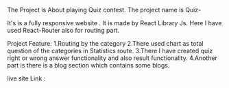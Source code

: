 The Project is About playing Quiz contest.
The project name is Quiz-

It's is a fully responsive website . It is made by React Library Js. Here I have used React-Router also for routing part.

Project Feature: 
1.Routing by the category
2.There used chart as total question of the categories in Statistics route.
3.There I have created quiz right or wrong answer functionality and also result functionality.
4.Another part is there is a blog section which contains some blogs.


live site Link : 